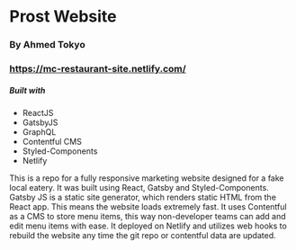 # Prost Website

### By Ahmed Tokyo

### https://mc-restaurant-site.netlify.com/

##### Built with

- ReactJS
- GatsbyJS
- GraphQL
- Contentful CMS
- Styled-Components
- Netlify

This is a repo for a fully responsive marketing website designed for a fake local eatery. It was built using React, Gatsby and Styled-Components. Gatsby JS is a static site generator, which renders static HTML from the React app. This means the website loads extremely fast. It uses Contentful as a CMS to store menu items, this way non-developer teams can add and edit menu items with ease. It deployed on Netlify and utilizes web hooks to rebuild the website any time the git repo or contentful data are updated.
